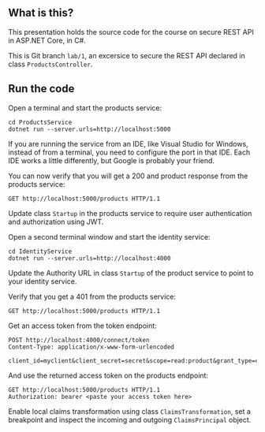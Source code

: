 What is this?
-------------

This presentation holds the source code for the course on secure REST
API in ASP.NET Core, in C#.

This is Git branch `lab/1`, an excersice to secure the REST API
declared in class `ProductsController`.

## Run the code

Open a terminal and start the products service:

```shell
cd ProductsService
dotnet run --server.urls=http://localhost:5000
```

If you are running the service from an IDE, like Visual Studio for
Windows, instead of from a terminal, you need to configure the port in
that IDE.  Each IDE works a little differently, but Google is probably
your friend.

You can now verify that you will get a 200 and product response from
the products service:

```
GET http://localhost:5000/products HTTP/1.1
```

Update class `Startup` in the products service to require user
authentication and authorization using JWT.

Open a second terminal window and start the identity service:

```shell
cd IdentityService
dotnet run --server.urls=http://localhost:4000
```

Update the Authority URL in class `Startup` of the product service to
point to your identity service.

Verify that you get a 401 from the products service:

```
GET http://localhost:5000/products HTTP/1.1
```

Get an access token from the token endpoint:

```
POST http://localhost:4000/connect/token
Content-Type: application/x-www-form-urlencoded

client_id=myclient&client_secret=secret&scope=read:product&grant_type=client_credentials
```

And use the returned access token on the products endpoint:

```
GET http://localhost:5000/products HTTP/1.1
Authorization: bearer <paste your access token here>
```

Enable local claims transformation using class `ClaimsTransformation`,
set a breakpoint and inspect the incoming and outgoing
`ClaimsPrincipal` object.